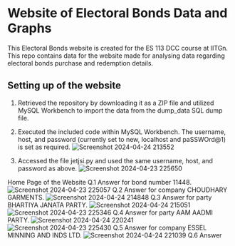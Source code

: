 # Website of Electoral Bonds Data and Graphs
This Electoral Bonds website is created for the ES 113 DCC course at IITGn. This repo contains data for the website made for analysing data regarding electoral bonds purchase and redemption details.

<h2>Setting up of the website</h2>

1. Retrieved the repository by downloading it as a ZIP file and utilized MySQL Workbench to import the data from the dump_data SQL dump file.
2. Executed the included code within MySQL Workbench. The username, host, and password (currently set to new, localhost and paSSWOrd@1) is set as required.
![Screenshot 2024-04-24 213552](https://github.com/jeet1248/DCCassignment/assets/143394200/e29b27b6-26b7-485f-b92f-d60fa5fddb82)

3. Accessed the file jetjsi.py and used the same username, host, and password as above.
![Screenshot 2024-04-23 225650](https://github.com/jeet1248/DCCassignment/assets/143394200/034c7d6c-f744-4dc7-90af-7537eaec0cc1)

Home Page of the Website
Q.1 Answer for bond number 11448.
![Screenshot 2024-04-23 225057](https://github.com/jeet1248/DCCassignment/assets/143394200/07abc9ef-ee1c-4471-938f-387813a53b6b)
Q.2 Answer for company CHOUDHARY GARMENTS.
![Screenshot 2024-04-24 214848](https://github.com/jeet1248/DCCassignment/assets/143394200/1fe9e456-b305-4c3f-a379-957a2db59cff)
Q.3 Answer for party BHARTIYA JANATA PARTY.
![Screenshot 2024-04-24 215051](https://github.com/jeet1248/DCCassignment/assets/143394200/6d08a0b4-af40-42e8-9792-710901aed4b1)
![Screenshot 2024-04-23 225346](https://github.com/jeet1248/DCCassignment/assets/143394200/f09b303c-8e43-4b2b-8c63-8f54c6a74e7f)
Q.4 Answer for party AAM AADMI PARTY.
![Screenshot 2024-04-24 220241](https://github.com/jeet1248/DCCassignment/assets/143394200/cdd28c98-cb37-4eb6-ae51-15c5bc9efd2f)
![Screenshot 2024-04-23 225430](https://github.com/jeet1248/DCCassignment/assets/143394200/3952e3d3-83d1-4507-b174-038efc73fce5)
Q.5 Answer for company ESSEL MINNING AND INDS LTD.
![Screenshot 2024-04-24 221039](https://github.com/jeet1248/DCCassignment/assets/143394200/54e0dd87-f6da-43e1-be4a-f774da5b618a)
Q.6 Answer 
